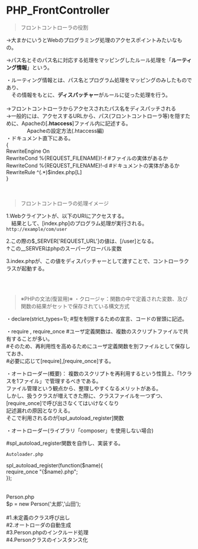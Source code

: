 # PHP_FrontController

>フロントコントローラの役割

->大まかにいうとWebのプログラミング処理のアクセスポイントみたいなもの。</br>

->パス名とそのパス名に対応する処理をマッピングしたルール処理を「**ルーティング情報**」という。</br>

  ・ルーティング情報とは、パス名とプログラム処理をマッピングのみしたものであり、</br>
  　その情報をもとに、**ディスパッチャー**がルールに従った処理を行う。</br>
   </br>
->フロントコントローラからアクセスされたパス名をディスパッチされる</br>
->一般的には、アクセスするURLから、パス(フロントコントローラ等)を隠すために、Apacheの[**.htaccess**]ファイル内に記述する。</br>
　　　　Apacheの設定方法(.htaccess編)</br>
          ・ドキュメント直下にある。</br>
           {</br>
                RewriteEngine On</br>
                RewriteCond %{REQUEST_FILENAME}!-f #ファイルの実体があるか</br>
                RewriteCond %{REQUEST_FILENAME}!-d #ドキュメントの実体があるか</br>
                RewriteRule ^(.*)$index.php[L]</br>
           }</br>
    </br></br>
    
>フロントコントローラの処理イメージ

1.Webクライアントが、以下のURIにアクセスする。</br>
　結果として、[index.php]のプログラム処理が実行される。</br>
        `http://example/com/user`</br>
        
2.この際の$_SERVER['REQUEST_URL']の値は、[/user]となる。</br>
            ↑この__SERVERはphpのスーパーグローバル変数</br>

3.index.phpが、この値をディスパッチャーとして渡すことで、コントローラクラスが起動する。</br>

</br></br>
>※PHPの文法(復習用)※
  ・クロージャ：関数の中で定義された変数、及び関数の結果がセットで保存されている構文方式</br>
  
  ・declare(strict_types=1); #型を制限するための宣言、コードの冒頭に記述。</br>
  
  ・require , require_once #ユーザ定義関数は、複数のスクリプトファイルで共有することが多い。</br>
                           #そのため、再利用性を高めるためにユーザ定義関数を別ファイルとして保存しておき、</br>
                           #必要に応じて[require],[require_once]する。</br>

  ・オートローダー(概要)：
  複数のスクリプトを再利用するという性質上、「1クラスを1ファイル」で管理するべきである。</br>
  ファイル管理という観点から、整理しやすくなるメリットがある。</br>
  しかし、扱うクラスが増えてきた際に、クラスファイルを一つずつ、[require_once]で呼び出さなくてはいけなくなり</br>
  記述漏れの原因となりえる。</br>
  そこで利用されるのが[spl_autoload_register]関数</br>
                        
  ・オートローダー(ライブラリ「composer」を使用しない場合)</br>
  
#spl_autoload_register関数を自作し、実装する。</br>
  
`Autoloader.php`</br>
  <?php</br>

  spl_autoload_register(function($name){</br>
                  require_once "{$name}.php";</br>
  });</br>
</br>
</br>

Person.php</br>
  <?php</br>
  $p = new Person('太郎','山田'); </br>
</br>

#1.未定義のクラス呼び出し</br>
#2.オートローダの自動生成</br>
#3.Person.phpのインクルード処理</br>
#4.Personクラスのインスタンス化


